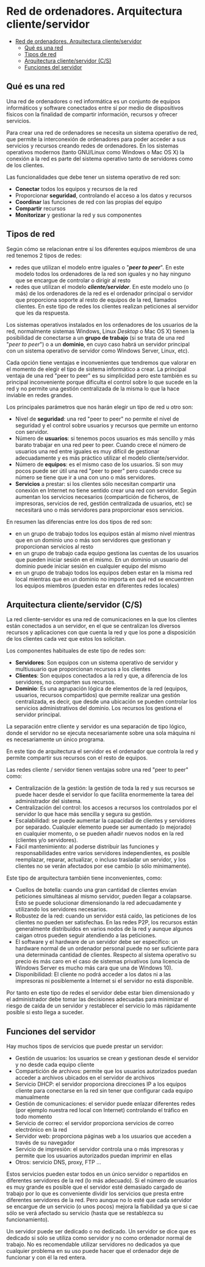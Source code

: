# Red de ordenadores. Arquitectura cliente/servidor
- [Red de ordenadores. Arquitectura cliente/servidor](#red-de-ordenadores-arquitectura-clienteservidor)
  - [Qué es una red](#qué-es-una-red)
  - [Tipos de red](#tipos-de-red)
  - [Arquitectura cliente/servidor (C/S)](#arquitectura-clienteservidor-cs)
  - [Funciones del servidor](#funciones-del-servidor)

## Qué es una red
Una red de ordenadores o red informática es un conjunto de equipos informáticos y software conectados entre sí por medio de dispositivos físicos con la finalidad de compartir información, recursos y ofrecer servicios.

Para crear una red de ordenadores se necesita un sistema operativo de red, que permite la interconexión de ordenadores para poder acceder a sus servicios y recursos creando redes de ordenadores. En los sistemas operativos modernos (tanto GNU/Linux como Windows o Mac OS X) la conexión a la red es parte del sistema operativo tanto de servidores como de los clientes.

Las funcionalidades que debe tener un sistema operativo de red son:
- **Conectar** todos los equipos y recursos de la red
- Proporcionar **seguridad**, controlando el acceso a los datos y recursos
- **Coordinar** las funciones de red con las propias del equipo
- **Compartir** recursos
- **Monitorizar** y gestionar la red y sus componentes

## Tipos de red
Según cómo se relacionan entre sí los diferentes equipos miembros de una red tenemos 2 tipos de redes:
- redes que utilizan el modelo entre iguales o "_**peer to peer**_". En este modelo todos los ordenadores de la red son iguales y no hay ninguno que se encargue de controlar o dirigir al resto
- redes que utilizan el modelo _**cliente/servidor**_. En este modelo uno (o más) de los ordenadores de la red es el ordenador principal o servidor que proporciona soporte al resto de equipos de la red, llamados clientes. En este tipo de redes los clientes realizan peticiones al servidor que les da respuesta.

Los sistemas operativos instalados en los ordenadores de los usuarios de la red, normalmente sistemas Windows, Linux _Desktop_ o Mac OS X) tienen la posibilidad de conectarse a un **grupo de trabajo** (si se trata de una red "_peer to peer_") o a un **dominio**, en cuyo caso habrá un servidor principal con un sistema operativo de servidor como Windows Server, Linux, etc).

Cada opción tiene ventajas e inconvenientes que tendremos que valorar en el momento de elegir el tipo de sistema informático a crear. La principal ventaja de una red "peer to peer" es su simplicidad pero este también es su principal inconveniente porque dificulta el control sobre lo que sucede en la red y no permite una gestión centralizada de la misma lo que la hace inviable en redes grandes.

Los principales parámetros que nos harán elegir un tipo de red u otro son:
- Nivel de **seguridad**: una red "peer to peer" no permite el nivel de seguridad y el control sobre usuarios y recursos que permite un entorno con servidor.
- Número de **usuarios**: si tenemos pocos usuarios es más sencillo y más barato trabajar en una red peer to peer. Cuando crece el número de usuarios una red entre iguales es muy difícil de gestionar adecuadamente y es más práctico utilizar el modelo cliente/servidor.
- Número de **equipos**: es el mismo caso de los usuarios. Si son muy pocos puede ser útil una red "peer to peer" pero cuando crece su número se tiene que ir a una con uno o más servidores.
- **Servicios** a prestar: si los clientes sólo necesitan compartir una conexión en Internet no tiene sentido crear una red con servidor. Según aumentan los servicios necesarios (compartición de ficheros, de impresoras, servicios de red, gestión centralizada de usuarios, etc) se necesitará uno o más servidores para proporcionar esos servicios.

En resumen las diferencias entre los dos tipos de red son:
- en un grupo de trabajo todos los equipos están al mismo nivel mientras que en un dominio uno o más son servidores que gestionan y proporcionan servicios al resto
- en un grupo de trabajo cada equipo gestiona las cuentas de los usuarios que pueden iniciar sesión en el mismo. En un dominio un usuario del dominio puede iniciar sesión en cualquier equipo del mismo
- en un grupo de trabajo todos los equipos deben estar en la misma red local mientras que en un dominio no importa en qué red se encuentren los equipos miembros (pueden estar en diferentes redes locales)

## Arquitectura cliente/servidor (C/S)
La red cliente-servidor es una red de comunicaciones en la que los clientes están conectados a un servidor, en el que se centralizan los diversos recursos y aplicaciones con que cuenta la red y que los pone a disposición de los clientes cada vez que estos los solicitan.

Los componentes habituales de este tipo de redes son:
- **Servidores**: Son equipos con un sistema operativo de servidor y multiusuario que proporcionan recursos a los clientes
- **Clientes**: Son equipos conectados a la red y que, a diferencia de los servidores, no comparten sus recursos.
- **Dominio**: Es una agrupación lógica de elementos de la red (equipos, usuarios, recursos compartidos) que permite realizar una gestión centralizada, es decir, que desde una ubicación se pueden controlar los servicios administrativos del dominio. Los recursos los gestiona el servidor principal.

La separación entre cliente y servidor es una separación de tipo lógico, donde el servidor no se ejecuta necesariamente sobre una sola máquina ni es necesariamente un único programa.

En este tipo de arquitectura el servidor es el ordenador que controla la red y permite compartir sus recursos con el resto de equipos. 

Las redes cliente / servidor tienen ventajas sobre una red "peer to peer" como:
- Centralización de la gestión: la gestión de toda la red y sus recursos se puede hacer desde el servidor lo que facilita enormemente la tarea del administrador del sistema.
- Centralización del control: los accesos a recursos los controlados por el servidor lo que hace más sencilla y segura su gestión.
- Escalabilidad: se puede aumentar la capacidad de clientes y servidores por separado. Cualquier elemento puede ser aumentado (o mejorado) en cualquier momento, o se pueden añadir nuevos nodos en la red (clientes y/o servidores).
- Fácil mantenimiento: al poderse distribuir las funciones y responsabilidades entre varios servidores independientes, es posible reemplazar, reparar, actualizar, o incluso trasladar un servidor, y los clientes no se verán afectados por ese cambio (o sólo mínimamente).

Este tipo de arquitectura también tiene inconvenientes, como:
- Cuellos de botella: cuando una gran cantidad de clientes envían peticiones simultáneas al mismo servidor, pueden llegar a colapsarse. Esto se puede solucionar dimensionando la red adecuadamente y utilizando los servidores necesarios.
- Robustez de la red: cuando un servidor está caído, las peticiones de los clientes no pueden ser satisfechas. En las redes P2P, los recursos están generalmente distribuidos en varios nodos de la red y aunque algunos caigan otros pueden seguir atendiendo a las peticiones.
- El software y el hardware de un servidor debe ser específico: un hardware normal de un ordenador personal puede no ser suficiente para una determinada cantidad de clientes. Respecto al sistema operativo su precio és más caro en el caso de sistemas privativos (una licencia de Windows Server es mucho más cara que una de Windows 10).
- Disponibilidad: El cliente no podrá acceder a los datos ni a las impresoras ni posiblemente a Internet si el servidor no está disponible.

Por tanto en este tipo de redes el servidor debe estar bien dimensionado y el administrador debe tomar las decisiones adecuadas para minimizar el riesgo de caída de un servidor y restablecer el servicio lo más rápidamente posible si esto llega a suceder.

## Funciones del servidor
Hay muchos tipos de servicios que puede prestar un servidor:
- Gestión de usuarios: los usuarios se crean y gestionan desde el servidor y no desde cada equipo cliente
- Compartición de archivos: permite que los usuarios autorizados puedan acceder a archivos ubicados en el servidor de archivos
- Servicio DHCP: el servidor proporciona direcciones IP a los equipos cliente para conectarse en la red sin tener que configurar cada equipo manualmente
- Gestión de comunicaciones: el servidor puede enlazar diferentes redes (por ejemplo nuestra red local con Internet) controlando el tráfico en todo momento
- Servicio de correo: el servidor proporciona servicios de correo electrónico en la red
- Servidor web: proporciona páginas web a los usuarios que acceden a través de su navegador
- Servicio de impresión: el servidor controla una o más impresoras y permite que los usuarios autorizados puedan imprimir en ellas
- Otros: servicio DNS, proxy, FTP ...

Estos servicios pueden estar todos en un único servidor o repartidos en diferentes servidores de la red (lo más adecuado). Si el número de usuarios es muy grande es posible que el servidor esté demasiado cargado de trabajo por lo que es conveniente dividir los servicios que presta entre diferentes servidores de la red. Pero aunque no lo esté que cada servidor se encargue de un servicio (o unos pocos) mejora la fiabilidad ya que si cae sólo se verá afectado su servicio (hasta que se restablezca su funcionamiento).

Un servidor puede ser dedicado o no dedicado. Un servidor se dice que es dedicado si sólo se utiliza como servidor y no como ordenador normal de trabajo. No es recomendable utilizar servidores no dedicados ya que cualquier problema en su uso puede hacer que el ordenador deje de funcionar y con él la red entera.

